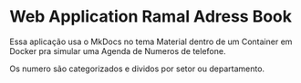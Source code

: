 # Web Application Ramal Adress Book

Essa aplicação usa o MkDocs no tema Material dentro de um Container em Docker pra simular uma Agenda de Numeros de telefone. 

Os numero são categorizados e dividos por setor ou departamento. 


